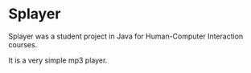 # Splayer
Splayer was a student project in Java for Human-Computer Interaction courses.

It is a very simple mp3 player.
